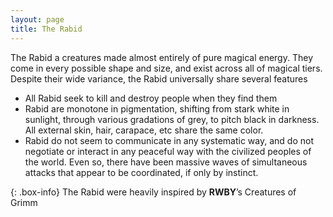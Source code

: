 ```yaml
---
layout: page
title: The Rabid
---
```


The Rabid a creatures made almost entirely of pure magical energy. They come in every possible shape and size, and exist across all of magical tiers. Despite their wide variance, the Rabid universally share several features

- All Rabid seek to kill and destroy people when they find them
- Rabid are monotone in pigmentation, shifting from stark white in sunlight, through various gradations of grey, to pitch black in darkness. All external skin, hair, carapace, etc share the same color.
- Rabid do not seem to communicate in any systematic way, and do not negotiate or interact in any peaceful way with the civilized peoples of the world. Even so, there have been massive waves of simultaneous attacks that appear to be coordinated, if only by instinct.

{: .box-info}
The Rabid were heavily inspired by **RWBY**’s Creatures of Grimm
